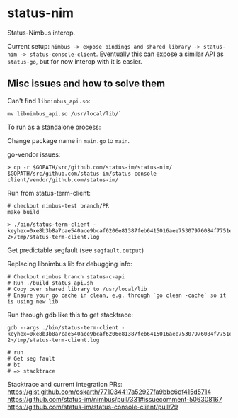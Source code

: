 # status-nim

Status-Nimbus interop.

Current setup: `nimbus -> expose bindings and shared library -> status-nim -> status-console-client`. Eventually this can expose a similar API as `status-go`, but for now interop with it is easier.

## Misc issues and how to solve them

Can't find `libnimbus_api.so`:

```
mv libnimbus_api.so /usr/local/lib/`
```

To run as a standalone process:

Change package name in `main.go` to `main`.

go-vendor issues:

```
> cp -r $GOPATH/src/github.com/status-im/status-nim/ $GOPATH/src/github.com/status-im/status-console-client/vendor/github.com/status-im/
```

Run from status-term-client:
```
# checkout nimbus-test branch/PR
make build

> ./bin/status-term-client -keyhex=0xe8b3b8a7cae540ace9bcaf6206e81387feb6415016aee75307976084f7751ed7 2>/tmp/status-term-client.log
```

Get predictable segfault (see `segfault.output`)

Replacing libnimbus lib for debugging info:

```
# Checkout nimbus branch status-c-api
# Run ./build_status_api.sh
# Copy over shared library to /usr/local/lib
# Ensure your go cache in clean, e.g. through `go clean -cache` so it is using new lib
```

Run through gdb like this to get stacktrace:

```
gdb --args ./bin/status-term-client -keyhex=0xe8b3b8a7cae540ace9bcaf6206e81387feb6415016aee75307976084f7751ed7 2>/tmp/status-term-client.log

# run
# Get seg fault
# bt
# => stacktrace
```

Stacktrace and current integration PRs:
https://gist.github.com/oskarth/771034417a52927fa9bbc6df415d5714
https://github.com/status-im/nimbus/pull/331#issuecomment-506308167
https://github.com/status-im/status-console-client/pull/79
